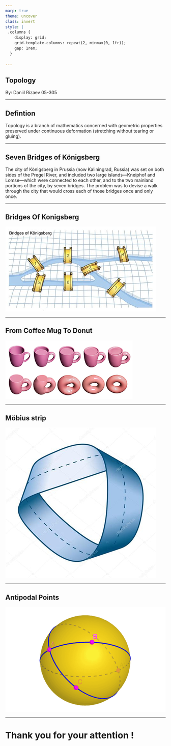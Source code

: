 ```yaml
---
marp: true
theme: uncover
class: invert
style: |
 .columns {
    display: grid;
    grid-template-columns: repeat(2, minmax(0, 1fr));
    gap: 1rem;
  }

---
```


## Topology
By: Daniil Rizaev 05-305

---

## Defintion

Topology is a branch of mathematics concerned with geometric properties preserved under continuous deformation (stretching without tearing or gluing). 

---
## Seven Bridges of Königsberg

The city of Königsberg in Prussia (now Kaliningrad, Russia) was set on both sides of the Pregel River, and included two large islands—Kneiphof and Lomse—which were connected to each other, and to the two mainland portions of the city, by seven bridges. The problem was to devise a walk through the city that would cross each of those bridges once and only once.

---

## Bridges Of Konigsberg

![h:400px](bridges.jpg)

---

## From Coffee Mug To Donut

![h:400px](donut.jpg)

---
## Möbius strip

![h:400px](mobius.jpg)

---

## Antipodal Points

![h:400px](antipodes.png)

---

# Thank you for your attention !